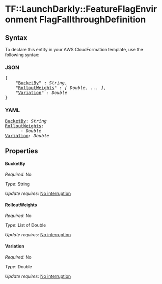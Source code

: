 # TF::LaunchDarkly::FeatureFlagEnvironment FlagFallthroughDefinition

## Syntax

To declare this entity in your AWS CloudFormation template, use the following syntax:

### JSON

<pre>
{
    "<a href="#bucketby" title="BucketBy">BucketBy</a>" : <i>String</i>,
    "<a href="#rolloutweights" title="RolloutWeights">RolloutWeights</a>" : <i>[ Double, ... ]</i>,
    "<a href="#variation" title="Variation">Variation</a>" : <i>Double</i>
}
</pre>

### YAML

<pre>
<a href="#bucketby" title="BucketBy">BucketBy</a>: <i>String</i>
<a href="#rolloutweights" title="RolloutWeights">RolloutWeights</a>: <i>
      - Double</i>
<a href="#variation" title="Variation">Variation</a>: <i>Double</i>
</pre>

## Properties

#### BucketBy

_Required_: No

_Type_: String

_Update requires_: [No interruption](https://docs.aws.amazon.com/AWSCloudFormation/latest/UserGuide/using-cfn-updating-stacks-update-behaviors.html#update-no-interrupt)

#### RolloutWeights

_Required_: No

_Type_: List of Double

_Update requires_: [No interruption](https://docs.aws.amazon.com/AWSCloudFormation/latest/UserGuide/using-cfn-updating-stacks-update-behaviors.html#update-no-interrupt)

#### Variation

_Required_: No

_Type_: Double

_Update requires_: [No interruption](https://docs.aws.amazon.com/AWSCloudFormation/latest/UserGuide/using-cfn-updating-stacks-update-behaviors.html#update-no-interrupt)

